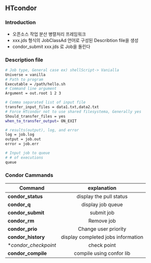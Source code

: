 ## HTcondor  
### Introduction
 - 오픈소스 작업 분산 병렬처리 프레임워크  
 - xxx.jds 형식의 JobClassAd 언어로 구성된 Describtion file을 생성  
 - condor_submit xxx.jds 로 Job을 돌린다

### Description file
```bash
# Job type, General case ex) shellScript-> Vanialla
Universe = vanilla
# Path to program 
Executable = /path/hello.sh
# Command line argument
Argument = out.root 1 2 3 

# Comma separated list of input file
transfer_input_files = data1.txt,data2.txt 
# Force HTcondor not to use shared filesystema, Generally yes
Should_transfer_files = yes
when_to_transfer_output= ON_EXIT

# results(output), log, and error
log = job.log
output = job.out
error = job.err

# Input job to queue
# # of executions 
queue
```  


### Condor Cammands  
|  <center>Command</center> |  <center>explanation</center> |  
|:--------|:--------:| 
|**condor_status** | <center>display the pull status</center> |  
|**condor_q** | <center>display job queue</center> |  
|**condor_submit** | <center>submit job</center> |  
|**condor_rm** | <center>Remove job</center> |  
|**condor_prio** | <center>Change user priority</center> |  
|**condor_history** | <center>display completed jobs information</center> |  
|**condor_checkpoint* | <center>check point</center> |  
|**condor_compile** | <center>compile using confor lib</center> |  



